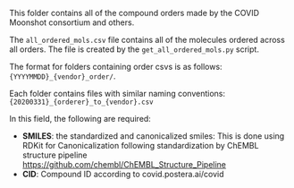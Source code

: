 This folder contains all of the compound orders made by the COVID Moonshot consortium and others.

The `all_ordered_mols.csv` file contains all of the molecules ordered across all orders. The file is created by the `get_all_ordered_mols.py` script.

The format for folders containing order csvs is as follows:
`{YYYYMMDD}_{vendor}_order/`. 

Each folder contains files with similar naming conventions:
`{20200331}_{orderer}_to_{vendor}.csv`

In this field, the following are required:
- **SMILES**: the standardized and canonicalized smiles: This is done using RDKit for Canonicalization following standardization by ChEMBL structure pipeline https://github.com/chembl/ChEMBL_Structure_Pipeline
- **CID**: Compound ID according to covid.postera.ai/covid
